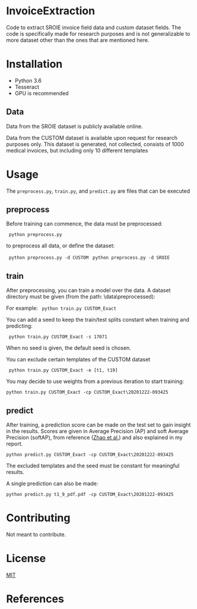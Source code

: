 # InvoiceExtraction
Code to extract SROIE invoice field data and custom dataset fields. The code is specifically made for research purposes and is not generalizable to more dataset other than the ones that are mentioned here.

# Installation

- Python 3.6
- Tesseract
- GPU is recommended

## Data
Data from the SROIE dataset is publicly available online.

Data from the CUSTOM dataset is available upon request for research purposes only. This dataset is generated, not collected, consists of 1000 medical invoices, but including only 10 different templates




# Usage
The ```preprocess.py```, ```train.py```, and ```predict.py``` are files that can be executed

## preprocess
Before training can commence, the data must be preprocessed:

``` python preprocess.py```

to preprocess all data, or define the dataset:

``` python preprocess.py -d CUSTOM```
``` python preprocess.py -d SROIE```

## train
After preprocessing, you can train a model over the data. A dataset directory must be given (from the path: \data\preprocessed\):

For example:
``` python train.py CUSTOM_Exact```

You can add a seed to keep the train/test splits constant when training and predicting:

``` python train.py CUSTOM_Exact -s 17071```

When no seed is given, the default seed is chosen.

You can exclude certain templates of the CUSTOM dataset

``` python train.py CUSTOM_Exact -e [t1, t19]```

You may decide to use weights from a previous iteration to start training:

``` python train.py CUSTOM_Exact -cp CUSTOM_Exact\20201222-093425 ```


## predict
After training, a prediction score can be made on the test set to gain insight in the results. Scores are given in Average Precision (AP) and soft Average Precision (softAP), from reference ([Zhao et al.][i33]) and also explained in my report.

``` python predict.py CUSTOM_Exact -cp CUSTOM_Exact\20201222-093425 ```

The excluded templates and the seed must be constant for meaningful results.

A single prediction can also be made:

``` python predict.py t1_9_pdf.pdf -cp CUSTOM_Exact\20201222-093425 ```





# Contributing
Not meant to contribute.

# License
[MIT](https://choosealicense.com/licenses/mit/)

# References
[i33]: https://arxiv.org/abs/1903.12363
